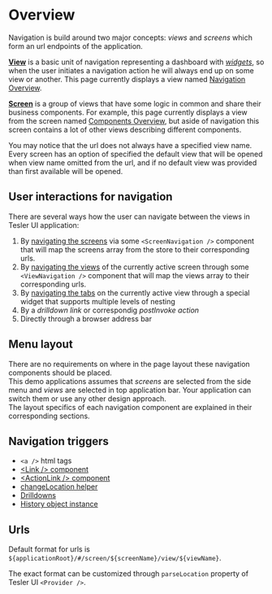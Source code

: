 # Overview

Navigation is build around two major concepts: *views* and *screens* which form an url endpoints of the application.

[**View**](#/screen/getting-started/view/view/) is a basic unit of navigation representing a dashboard with [*widgets*](#/screen/getting-started/view/view/), so when the user initiates a navigation action he will always end up on some view or another. This page currently displays a view named [Navigation Overview](#/screen/components/view/navigation-overview/).

[**Screen**](#/screen/getting-started/view/screen/) is a group of views that have some logic in common and share their business components. For example, this page currently displays a view from the screen named [Components Overview](#/screen/components), but aside of navigation this screen contains a lot of other views describing different components.  

You may notice that the url does not always have a specified view name. Every screen has an option of specified the default view that will be opened when view name omitted from the url, and if no default view was provided than first available will be opened.

## User interactions for navigation

There are several ways how the user can navigate between the views in Tesler UI application:

1. By [navigating the screens](#/screen/components/view/navigation-screens/) via some `<ScreenNavigation />` component that will map the screens array from the store to their corresponding urls.
2. By [navigating the views](#/screen/components/view/navigation-views/) of the currently active screen through some `<ViewNavigation />` component that will map the views array to their corresponding urls.
3. By [navigating the tabs](#/screen/components/view/navigation-tabs/) on the currently active view through a special widget that supports multiple levels of nesting
4. By a *drilldown link* or correspondig *postInvoke action*
5. Directly through a browser address bar

## Menu layout

There are no requirements on where in the page layout these navigation components should be placed.  
This demo applications assumes that *screens* are selected from the side menu and *views* are selected in top application bar. Your application can switch them or use any other design approach.  
The layout specifics of each navigation component are explained in their corresponding sections.

## Navigation triggers

<!-- TODO: A lot of clarification is needed for each trigger -->
* `<a />` html tags
* [<Link /\> component](https://github.com/tesler-platform/tesler-ui/blob/master/src/components/ui/Link/Link.tsx)
* [<ActionLink /\> component](https://github.com/tesler-platform/tesler-ui/blob/master/src/components/ui/ActionLink/ActionLink.tsx)
* [changeLocation helper](https://github.com/tesler-platform/tesler-ui/blob/ed5e3e6851955efb331a05e3ce65590df0c10861/src/reducers/router.ts#L15)
* [Drilldowns](https://github.com/tesler-platform/tesler-ui/blob/ed5e3e6851955efb331a05e3ce65590df0c10861/src/epics/router.ts#L153)
* [History object instance](https://github.com/tesler-platform/tesler-ui/blob/ed5e3e6851955efb331a05e3ce65590df0c10861/src/reducers/router.ts#L8)

## Urls

Default format for urls is `${applicationRoot}/#/screen/${screenName}/view/${viewName}`.

<!-- TODO: Should reference a tutorial page -->
The exact format can be customized through `parseLocation` property of Tesler UI `<Provider />`.
